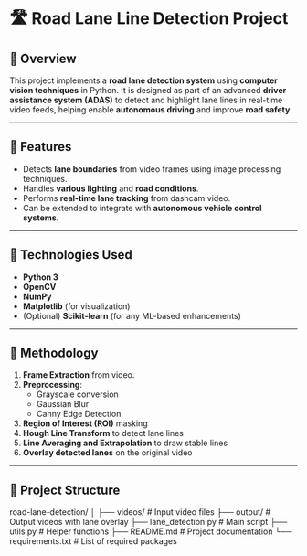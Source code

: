 # 🛣️ Road Lane Line Detection Project

## 🚗 Overview
This project implements a **road lane detection system** using **computer vision techniques** in Python. It is designed as part of an advanced **driver assistance system (ADAS)** to detect and highlight lane lines in real-time video feeds, helping enable **autonomous driving** and improve **road safety**.

---

## 📌 Features
- Detects **lane boundaries** from video frames using image processing techniques.
- Handles **various lighting** and **road conditions**.
- Performs **real-time lane tracking** from dashcam video.
- Can be extended to integrate with **autonomous vehicle control systems**.

---

## 🧰 Technologies Used
- **Python 3**
- **OpenCV**
- **NumPy**
- **Matplotlib** (for visualization)
- (Optional) **Scikit-learn** (for any ML-based enhancements)

---

## 🔬 Methodology
1. **Frame Extraction** from video.
2. **Preprocessing**:
   - Grayscale conversion
   - Gaussian Blur
   - Canny Edge Detection
3. **Region of Interest (ROI)** masking
4. **Hough Line Transform** to detect lane lines
5. **Line Averaging and Extrapolation** to draw stable lines
6. **Overlay detected lanes** on the original video

---

## 📂 Project Structure
road-lane-detection/
│
├── videos/ # Input video files
├── output/ # Output videos with lane overlay
├── lane_detection.py # Main script
├── utils.py # Helper functions
├── README.md # Project documentation
└── requirements.txt # List of required packages
